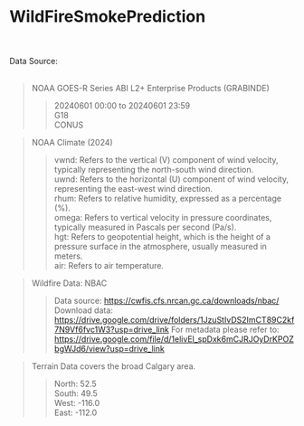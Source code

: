 # WildFireSmokePrediction<br><br>

Data Source: <br><br>

>NOAA GOES-R Series ABI L2+ Enterprise Products (GRABINDE) <br>
>>20240601 00:00 to 20240601 23:59<br>
>>G18<br>
>>CONUS<br>

>NOAA Climate (2024) <br>
>>vwnd: Refers to the vertical (V) component of wind velocity, typically representing the north-south wind direction. <br>
>>uwnd: Refers to the horizontal (U) component of wind velocity, representing the east-west wind direction. <br>
>>rhum: Refers to relative humidity, expressed as a percentage (%). <br>
>>omega: Refers to vertical velocity in pressure coordinates, typically measured in Pascals per second (Pa/s). <br>
>>hgt: Refers to geopotential height, which is the height of a pressure surface in the atmosphere, usually measured in meters. <br>
>>air: Refers to air temperature. <br>

>Wildfire Data: NBAC <br>
>>Data source: https://cwfis.cfs.nrcan.gc.ca/downloads/nbac/
>>Download data: https://drive.google.com/drive/folders/1JzuStIvDS2ImCT89C2kf7N9Vf6fvc1W3?usp=drive_link
>>For metadata please refer to: https://drive.google.com/file/d/1elivEl_spDxk6mCJRJOyDrKPOZbgWJd6/view?usp=drive_link<br>

>Terrain Data covers the broad Calgary area.<br>
>>North: 52.5<br>
>>South: 49.5<br>
>>West: -116.0<br>
>>East: -112.0<br>
